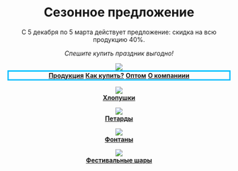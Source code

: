 <html>
    <head>
        <link rel="stylesheet" href="style.css"/>
    </head>
    <body>
        <header>
            <h1>Сезонное предложение</h1>
            <p>С 5 декабря по 5 марта действует предложение: скидка на всю продукцию 40%.</p>
            <p><i>Спешите купить праздник выгодно!</i></p>
            <img src="https://drive.google.com/uc?export=view&id=1U1vZG-LOs0rZOu6jtAPvs3va2N2Q7iq6"
        </header>
        <nav style="border:3px solid DeepSkyBlue">
            <a href="#Product"><b>Продукция</b></a>
            <a href="#Product"><b>Как купить?</b></a>
            <a href="#Product"><b>Оптом</b></a>
            <a href="#Product"><b>О компаниии</b></a>
        </nav>
        <main>
            <p class="n1">
                <a href="#Product"><img class="icon" src="https://pngimg.com/uploads/confetti/confetti_PNG86985.png"><br><b>Хлопушки</b></a>
            </p>
            <p class="n1">
                <a href="#Product"><b><img class="icon" src="https://w7.pngwing.com/pngs/996/29/png-transparent-firecrackers-firecrackers-firecracker-explosion-firecrackers-thumbnail.png"><br>Петарды</b></a>
            </p>
            <p class="n1" >
                <a href="#Product"><img class="icon" src="https://encrypted-tbn0.gstatic.com/images?q=tbn:ANd9GcRiiBQ-QhmXH-hxKF1AW-Za0uNXepCKhFuf6A&usqp=CAU"><br><b>Фонтаны</b></a>
            </p>
            <p class="n1">    
                <a href="#Product"><img class="icon" src="https://images.prom.ua/2948519064_w640_h640_minomet-artillery-shells.jpg"><br><b>Фестивальные шары</b></a>
            </p>
        </main>
    </body>
</html>

